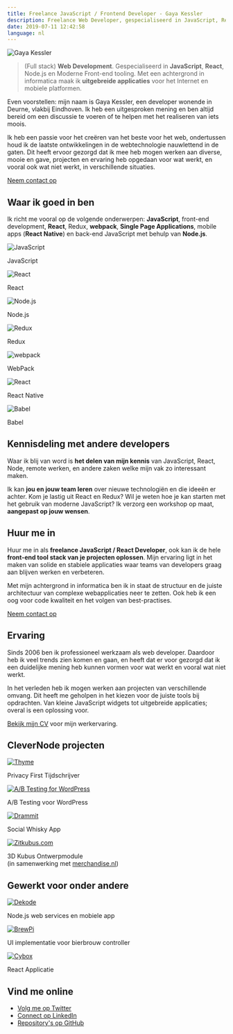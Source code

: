 ```yaml
---
title: Freelance JavaScript / Frontend Developer - Gaya Kessler
description: Freelance Web Developer, gespecialiseerd in JavaScript, React, Node.js, Redux, moderne front-end development.
date: 2019-07-11 12:42:58
language: nl
---
```


<picture class="avatar" alt="Gaya Kessler" title="Gaya Kessler">
    <source srcset="/images/avatar.jp2, /images/avatar@2x.jp2 2x" type="image/jp2"> 
    <source srcset="/images/avatar.jpg, /images/avatar@2x.jpg 2x" type="image/jpg"> 
    <img src="/images/avatar@2x.jpg" alt="Gaya Kessler" title="Gaya Kessler">
</picture>

> (Full stack) **Web Development**. Gespecialiseerd in **JavaScript**, **React**, Node.js en Moderne Front-end tooling. Met een achtergrond in informatica maak ik **uitgebreide applicaties** voor het Internet en mobiele platformen.

Even voorstellen: mijn naam is Gaya Kessler, een developer wonende in Deurne, vlakbij Eindhoven. Ik heb een uitgesproken mening en ben altijd bereid om een discussie te voeren of te helpen met het realiseren van iets moois.

Ik heb een passie voor het creëren van het beste voor het web, ondertussen houd ik de laatste ontwikkelingen in de webtechnologie nauwlettend in de gaten. Dit heeft ervoor gezorgd dat ik mee heb mogen werken aan diverse, mooie en gave, projecten en ervaring heb opgedaan voor wat werkt, en vooral ook wat niet werkt, in verschillende situaties.

<section class="contact-now">
    <a class="contact-now__link" href="#contact">Neem contact op</a>
</section>

## Waar ik goed in ben

Ik richt me vooral op de volgende onderwerpen: **JavaScript**, front-end development, **React**, Redux, **webpack**, **Single Page Applications**, mobile apps (**React Native**) en back-end JavaScript met behulp van **Node.js**.

<section class="experience">
    <div class="experience__item">
        <img src="/images/js-logo.svg" alt="JavaScript">
        <p>JavaScript</p>
    </div>
    <div class="experience__item">
        <img src="/images/react-logo.svg" alt="React">
        <p>React</p>
    </div>
    <div class="experience__item">
        <img src="/images/node-logo.svg" alt="Node.js">
        <p>Node.js</p>
    </div>
    <div class="experience__item">
        <img src="/images/redux-logo.svg" alt="Redux">
        <p>Redux</p>
    </div>
    <div class="experience__item">
        <img src="/images/webpack-logo.svg" alt="webpack">
        <p>WebPack</p>
    </div>
    <div class="experience__item">
        <img src="/images/react-logo.svg" alt="React">
        <p>React Native</p>
    </div>
    <div class="experience__item">
        <img src="/images/babel-logo.svg" alt="Babel">
        <p>Babel</p>
    </div>
</section>

## Kennisdeling met andere developers

Waar ik blij van word is **het delen van mijn kennis** van JavaScript, React, Node, remote werken, en andere zaken welke mijn vak zo interessant maken.

Ik kan **jou en jouw team leren** over nieuwe technologiën en die ideeën er achter. Kom je lastig uit React en Redux? Wil je weten hoe je kan starten met het gebruik van moderne JavaScript? Ik verzorg een workshop op maat, **aangepast op jouw wensen**.

## Huur me in

Huur me in als **freelance JavaScript / React Developer**, ook kan ik de hele **front-end tool stack van je projecten oplossen**. Mijn ervaring ligt in het maken van solide en stabiele applicaties waar teams van developers graag aan blijven werken en verbeteren.

Met mijn achtergrond in informatica ben ik in staat de structuur en de juiste architectuur van complexe webapplicaties neer te zetten. Ook heb ik een oog voor code kwaliteit en het volgen van best-practises.

<section class="contact-now">
    <a class="contact-now__link" href="#contact">Neem contact op</a>
</section>

## Ervaring

Sinds 2006 ben ik professioneel werkzaam als web developer. Daardoor heb ik veel trends zien komen en gaan, en heeft dat er voor gezorgd dat ik een duidelijke mening heb kunnen vormen voor wat werkt en vooral wat niet werkt.

In het verleden heb ik mogen werken aan projecten van verschillende omvang. Dit heeft me geholpen in het kiezen voor de juiste tools bij opdrachten. Van kleine JavaScript widgets tot uitgebreide applicaties; overal is een oplossing voor.

[Bekijk mijn CV](https://github.com/Gaya/resume) voor mijn werkervaring.

## CleverNode projecten

<section class="experience">
    <div class="experience__item">
        <a href="https://usethyme.com"><img src="/images/thyme-logo.svg" alt="Thyme"></a>
        <p>Privacy First Tijdschrijver</p>
    </div>
    <div class="experience__item">
        <a href="https://abtestingforwp.com"><img src="/images/ab-testing-for-wp-logo.svg" alt="A/B Testing for WordPress"></a>
        <p>A/B Testing voor WordPress</p>
    </div>
    <div class="experience__item">
        <a href="https://dramm.it"><img src="/images/drammit-logo.svg" alt="Drammit"></a>
        <p>Social Whisky App</p>
    </div>
    <div class="experience__item">
        <a href="https://zitkubus.com"><img src="/images/zitkubus-logo.png" alt="Zitkubus.com"></a>
        <p>3D Kubus Ontwerpmodule<br />(in samenwerking met <a style="display: inline" href="https://merchandise.nl">merchandise.nl</a>)</p>
    </div>
</section>

## Gewerkt voor onder andere

<section class="experience">
    <div class="experience__item">
        <a href="https://dekode.no"><img src="/images/dekode.svg" alt="Dekode"></a>
        <p>Node.js web services en mobiele app</p>
    </div>
    <div class="experience__item">
        <a href="https://www.brewpi.com/"><img src="/images/brewpi-logo.png" alt="BrewPi"></a>
        <p>UI implementatie voor bierbrouw controller</p>
    </div>
    <div class="experience__item">
        <a href="https://www.cybox.nl"><img src="/images/cybox-logo.svg" alt="Cybox"></a>
        <p>React Applicatie</p>
    </div>
</section>

## Vind me online

<ul class="find-online">
    <li>
        <a class="find-me find-me--twitter" href="https://twitter.com/GayaKessler">
            Volg me op Twitter
        </a>
    </li>
    <li>
        <a class="find-me find-me--linkedin" href="https://www.linkedin.com/in/gaya-kessler/">
            Connect op LinkedIn
        </a>
    </li>
    <li>
        <a class="find-me find-me--github" href="https://github.com/Gaya">
            Repository's op GitHub
        </a>
    </li>
</ul>
